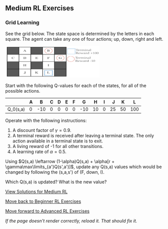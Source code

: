 ## Medium RL Exercises

### Grid Learning
See the grid below. The state space is determined by the letters in each square. The agent can take any one of four actions; up, down, right and left.

<img src="https://github.com/UMdecisionsupport/DecisionSupport2023/blob/main/images/grid.png" width="300" height="100">

Start with the following Q-values for each of the states, for all of the possible actions.

|        | A | B | C | D | E | F | G | H | I | J | K | L |
|--------|---|---|---|---|---|---|---|---|---|---|---|---|
|Q_0(s,a)| 0 |-10| 0 | 0 | 0 | 0 |-10| 10| 0 | 25| 50|100|


Operate with the following instructions:
1. A discount factor of $\gamma=0.9$.
2. A terminal reward is received after leaving a terminal state. The only action available in a terminal state is to exit.
3. A living reward of -1 for all other transitions.
4. A learning rate of $\alpha=0.5$.

Using $Q(s,a) \leftarrow (1-\alpha)Q(s,a) + \alpha[r + \gamma\max\limits_{a'}Q(s',a')]$, update any Q(s,a) values which would be changed by following the (s,a,s') of (F, down, I).

Which Q(s,a) is updated? What is the new value?










[View Solutions for Medium RL](https://github.com/UMdecisionsupport/DecisionSupport2023/blob/main/RL/Solutions/Medium_Solutions.md)

[Move back to Beginner RL Exercises](https://github.com/UMdecisionsupport/DecisionSupport2023/blob/main/RL/Beginner.md)

[Move forward to Advanced RL Exercises](https://github.com/UMdecisionsupport/DecisionSupport2023/blob/main/RL/Advanced.md)

*If the page doesn't render correctly, reload it. That should fix it.*
